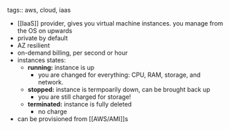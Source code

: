 tags:: aws, cloud, iaas

- [[IaaS]] provider, gives you virtual machine instances. you manage from the OS on upwards
- private by default
- AZ resilient
- on-demand billing, per second or hour
- instances states:
	- **running:** instance is up
		- you are changed for everything: CPU, RAM, storage, and network.
	- **stopped:** instance is termpoarily down, can be brought back up
		- you are still charged for storage!
	- **terminated:** instance is fully deleted
		- no charge
- can be provisioned from [[AWS/AMI]]s